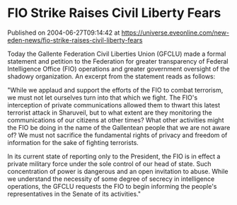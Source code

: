 # FIO Strike Raises Civil Liberty Fears
Published on 2004-06-27T09:14:42 at https://universe.eveonline.com/new-eden-news/fio-strike-raises-civil-liberty-fears

Today the Gallente Federation Civil Liberties Union (GFCLU) made a formal statement and petition to the Federation for greater transparency of Federal Intelligence Office (FIO) operations and greater government oversight of the shadowy organization. An excerpt from the statement reads as follows:   
  
"While we applaud and support the efforts of the FIO to combat terrorism, we must not let ourselves turn into that which we fight. The FIO's interception of private communications allowed them to thwart this latest terrorist attack in Sharuveil, but to what extent are they monitoring the communications of our citizens at other times? What other activities might the FIO be doing in the name of the Gallentean people that we are not aware of? We must not sacrifice the fundamental rights of privacy and freedom of information for the sake of fighting terrorists.   
  
In its current state of reporting only to the President, the FIO is in effect a private military force under the sole control of our head of state. Such concentration of power is dangerous and an open invitation to abuse. While we understand the necessity of some degree of secrecy in intelligence operations, the GFCLU requests the FIO to begin informing the people's representatives in the Senate of its activities."
